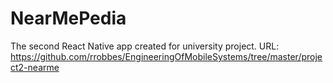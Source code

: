 # NearMePedia
The second React Native app created for university project.
URL: https://github.com/rrobbes/EngineeringOfMobileSystems/tree/master/project2-nearme
